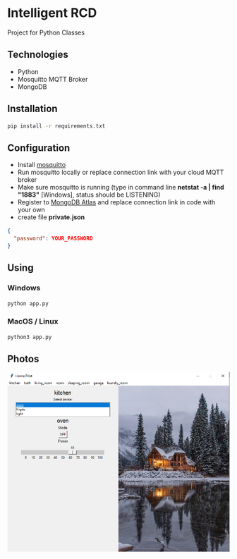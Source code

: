 # Intelligent RCD

Project for Python Classes

## Technologies

- Python
- Mosquitto MQTT Broker
- MongoDB

## Installation

```bash
pip install -r requirements.txt
```

## Configuration

- Install [mosquitto](https://mosquitto.org/download/)
- Run mosquitto locally or replace connection link with your cloud MQTT broker
- Make sure mosquitto is running (type in command line **netstat -a | find "1883"** [Windows], status should be LISTENING)
- Register to [MongoDB Atlas](https://www.mongodb.com/cloud/atlas) and replace connection link in code with your own
- create file **private.json**

```json
{
  "password": YOUR_PASSWORD
}
```

## Using

### Windows

```bash
python app.py
```

### MacOS / Linux

```bash
python3 app.py
```

## Photos

![](img/app.png)
